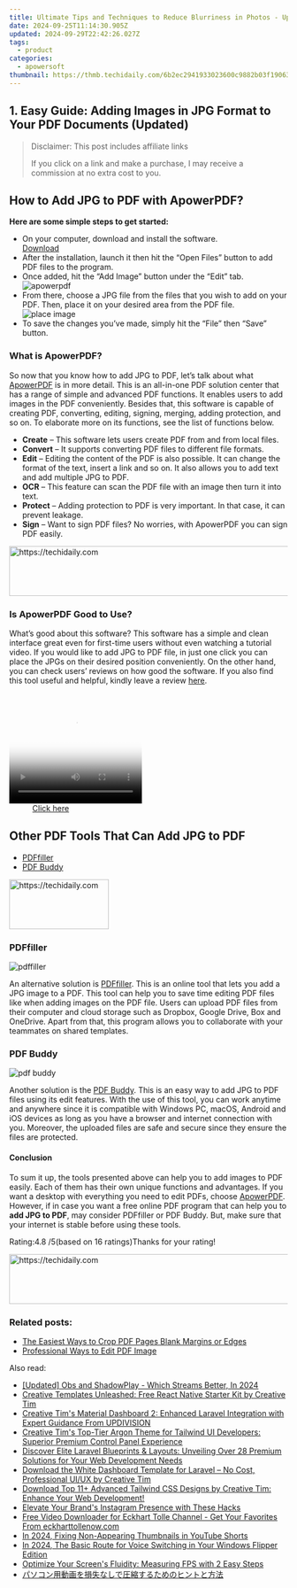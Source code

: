 ```yaml
---
title: Ultimate Tips and Techniques to Reduce Blurriness in Photos - Updated
date: 2024-09-25T11:14:30.905Z
updated: 2024-09-29T22:42:26.027Z
tags:
  - product
categories:
  - apowersoft
thumbnail: https://thmb.techidaily.com/6b2ec2941933023600c9882b03f190635c85fa9ba36f059f6adc757c4d4da9ce.jpg
---
```


## 1. Easy Guide: Adding Images in JPG Format to Your PDF Documents (Updated)

>  Disclaimer: This post includes affiliate links
>
>  If you click on a link and make a purchase, I may receive a commission at no extra cost to you.
>

## How to Add JPG to PDF with ApowerPDF?

**Here are some simple steps to get started:**

* On your computer, download and install the software.  
[Download](https://tools.techidaily.com/apowersoft/products/)
* After the installation, launch it then hit the “Open Files” button to add PDF files to the program.
* Once added, hit the “Add Image” button under the “Edit” tab.  
![apowerpdf](https://www.apowersoft.com//webusupload.aoscdn.com/apowercom/wp-content/uploads/2020/07/add-image.jpg.webp)
* From there, choose a JPG file from the files that you wish to add on your PDF. Then, place it on your desired area from the PDF file.  
![place image](https://www.apowersoft.com//webusupload.aoscdn.com/apowercom/wp-content/uploads/2020/07/place-jpg.jpg.webp)
* To save the changes you’ve made, simply hit the “File” then “Save” button.

### What is ApowerPDF?

So now that you know how to add JPG to PDF, let’s talk about what [ApowerPDF](https://tools.techidaily.com/apowersoft/apower-pdf/) is in more detail. This is an all-in-one PDF solution center that has a range of simple and advanced PDF functions. It enables users to add images in the PDF conveniently. Besides that, this software is capable of creating PDF, converting, editing, signing, merging, adding protection, and so on. To elaborate more on its functions, see the list of functions below.

* **Create** – This software lets users create PDF from and from local files.
* **Convert** – It supports converting PDF files to different file formats.
* **Edit**  – Editing the content of the PDF is also possible. It can change the format of the text, insert a link and so on. It also allows you to add text and add multiple JPG to PDF.
* **OCR** – This feature can scan the PDF file with an image then turn it into text.
* **Protect** – Adding protection to PDF is very important. In that case, it can prevent leakage.
* **Sign** – Want to sign PDF files? No worries, with ApowerPDF you can sign PDF easily.

<!-- affiliate ads begin -->
<a href="https://appsumo.8odi.net/c/5597632/2094419/7443" target="_top" id="2094419">
  <img src="//a.impactradius-go.com/display-ad/7443-2094419" border="0" alt="https://techidaily.com" width="728" height="90"/>
</a>
<img height="0" width="0" src="https://appsumo.8odi.net/i/5597632/2094419/7443" style="position:absolute;visibility:hidden;" border="0" />
<!-- affiliate ads end -->

### Is ApowerPDF Good to Use?

What’s good about this software? This software has a simple and clean interface great even for first-time users without even watching a tutorial video. If you would like to add JPG to PDF file, in just one click you can place the JPGs on their desired position conveniently. On the other hand, you can check users’ reviews on how good the software. If you also find this tool useful and helpful, kindly leave a review [here](https://www.g2crowd.com/products/apowerpdf/reviews).

<!-- affiliate ads begin -->
<span id="1328679">
					<video width="240" height="200" style="cursor:pointer"
           poster="//a.impactradius-go.com/display-clicktoplayimage/1328679.png"
           onclick="if(!this.playClicked){this.play();this.setAttribute('controls',true);this.playClicked=true;}">
	   <source src="//a.impactradius-go.com/display-ad/15852-1328679">
	   <img src="//a.impactradius-go.com/display-clicktoplayimage/1328679.png" style="border: none; height: 100%; width: 100%; object-fit: contain">
	</video>
	<div style="width:150px;text-align:center"><a href="javascript:window.open(decodeURIComponent('https%3A%2F%2Fthefitville.pxf.io%2Fc%2F5597632%2F1328679%2F15852'), '_blank');void(0);">Click here</a></div>
</span>
<img height="0" width="0" src="https://imp.pxf.io/i/5597632/1328679/15852" style="position:absolute;visibility:hidden;" border="0" />
<!-- affiliate ads end -->

## Other PDF Tools That Can Add JPG to PDF

* [PDFfiller](https://tools.techidaily.com/apowersoft/products/)
* [PDF Buddy](https://tools.techidaily.com/apowersoft/products/)

<!-- affiliate ads begin -->
<a href="https://25home.pxf.io/c/5597632/2148639/16836" target="_top" id="2148639">
  <img src="//a.impactradius-go.com/display-ad/16836-2148639" border="0" alt="https://techidaily.com" width="180" height="90"/>
</a>
<img height="0" width="0" src="https://25home.pxf.io/i/5597632/2148639/16836" style="position:absolute;visibility:hidden;" border="0" />
<!-- affiliate ads end -->

### PDFfiller

![pdffiller](https://www.apowersoft.com//webusupload.aoscdn.com/apowercom/wp-content/uploads/2020/07/add-image-pdffiller.jpg.webp)

An alternative solution is [PDFfiller](https://www.pdffiller.com/en/categories/add-image.htm). This is an online tool that lets you add a JPG image to a PDF. This tool can help you to save time editing PDF files like when adding images on the PDF file. Users can upload PDF files from their computer and cloud storage such as Dropbox, Google Drive, Box and OneDrive. Apart from that, this program allows you to collaborate with your teammates on shared templates.

### PDF Buddy

![pdf buddy](https://www.apowersoft.com//webusupload.aoscdn.com/apowercom/wp-content/uploads/2020/07/add-jpg-using-pdfbuddy.jpg.webp)

Another solution is the [PDF Buddy](https://www.pdfbuddy.com/how-to/add-image-to-pdf). This is an easy way to add JPG to PDF files using its edit features. With the use of this tool, you can work anytime and anywhere since it is compatible with Windows PC, macOS, Android and iOS devices as long as you have a browser and internet connection with you. Moreover, the uploaded files are safe and secure since they ensure the files are protected.

#### Conclusion

To sum it up, the tools presented above can help you to add images to PDF easily. Each of them has their own unique functions and advantages. If you want a desktop with everything you need to edit PDFs, choose [ApowerPDF](https://tools.techidaily.com/apowersoft/apower-pdf/). However, if in case you want a free online PDF program that can help you to **add JPG to PDF**, may consider PDFfiller or PDF Buddy. But, make sure that your internet is stable before using these tools.

Rating:4.8 /5(based on 16 ratings)Thanks for your rating!

<!-- affiliate ads begin -->
<a href="https://appsumo.8odi.net/c/5597632/2037345/7443" target="_top" id="2037345">
  <img src="//a.impactradius-go.com/display-ad/7443-2037345" border="0" alt="https://techidaily.com" width="728" height="90"/>
</a>
<img height="0" width="0" src="https://appsumo.8odi.net/i/5597632/2037345/7443" style="position:absolute;visibility:hidden;" border="0" />
<!-- affiliate ads end -->

### Related posts:

* [The Easiest Ways to Crop PDF Pages Blank Margins or Edges](https://tools.techidaily.com/apowersoft/apower-pdf/)
* [Professional Ways to Edit PDF Image](https://tools.techidaily.com/apowersoft/apower-pdf/)

<ins class="adsbygoogle"
     style="display:block"
     data-ad-format="autorelaxed"
     data-ad-client="ca-pub-7571918770474297"
     data-ad-slot="1223367746"></ins>

<ins class="adsbygoogle"
     style="display:block"
     data-ad-client="ca-pub-7571918770474297"
     data-ad-slot="8358498916"
     data-ad-format="auto"
     data-full-width-responsive="true"></ins>

<span class="atpl-alsoreadstyle">Also read:</span>
<div><ul>
<li><a href="https://screen-sharing-recording.techidaily.com/updated-obs-and-shadowplay-which-streams-better-in-2024/"><u>[Updated] Obs and ShadowPlay - Which Streams Better, In 2024</u></a></li>
<li><a href="https://discover-comparisons.techidaily.com/creative-templates-unleashed-free-react-native-starter-kit-by-creative-tim/"><u>Creative Templates Unleashed: Free React Native Starter Kit by Creative Tim</u></a></li>
<li><a href="https://discover-comparisons.techidaily.com/creative-tims-material-dashboard-2-enhanced-laravel-integration-with-expert-guidance-from-updivision/"><u>Creative Tim's Material Dashboard 2: Enhanced Laravel Integration with Expert Guidance From UPDIVISION</u></a></li>
<li><a href="https://discover-comparisons.techidaily.com/creative-tims-top-tier-argon-theme-for-tailwind-ui-developers-superior-premium-control-panel-experience/"><u>Creative Tim's Top-Tier Argon Theme for Tailwind UI Developers: Superior Premium Control Panel Experience</u></a></li>
<li><a href="https://discover-comparisons.techidaily.com/discover-elite-laravel-blueprints-and-layouts-unveiling-over-28-premium-solutions-for-your-web-development-needs/"><u>Discover Elite Laravel Blueprints & Layouts: Unveiling Over 28 Premium Solutions for Your Web Development Needs</u></a></li>
<li><a href="https://discover-comparisons.techidaily.com/download-the-white-dashboard-template-for-laravel-no-cost-professional-uiux-by-creative-tim/"><u>Download the White Dashboard Template for Laravel – No Cost, Professional UI/UX by Creative Tim</u></a></li>
<li><a href="https://discover-comparisons.techidaily.com/download-top-11plus-advanced-tailwind-css-designs-by-creative-tim-enhance-your-web-development/"><u>Download Top 11+ Advanced Tailwind CSS Designs by Creative Tim: Enhance Your Web Development!</u></a></li>
<li><a href="https://instagram-video-files.techidaily.com/elevate-your-brands-instagram-presence-with-these-hacks/"><u>Elevate Your Brand's Instagram Presence with These Hacks</u></a></li>
<li><a href="https://fox-place.techidaily.com/free-video-downloader-for-eckhart-tolle-channel-get-your-favorites-from-eckharttollenowcom/"><u>Free Video Downloader for Eckhart Tolle Channel - Get Your Favorites From eckharttollenow.com</u></a></li>
<li><a href="https://youtube-zero.techidaily.com/24-fixing-non-appearing-thumbnails-in-youtube-shorts/"><u>In 2024, Fixing Non-Appearing Thumbnails in YouTube Shorts</u></a></li>
<li><a href="https://some-approaches.techidaily.com/in-2024-the-basic-route-for-voice-switching-in-your-windows-flipper-edition/"><u>In 2024, The Basic Route for Voice Switching in Your Windows Flipper Edition</u></a></li>
<li><a href="https://games-able.techidaily.com/optimize-your-screens-fluidity-measuring-fps-with-2-easy-steps/"><u>Optimize Your Screen's Fluidity: Measuring FPS with 2 Easy Steps</u></a></li>
<li><a href="https://some-knowledge.techidaily.com/44or44k944kz44oz55so5yuv55s744ks5pcn5asx44gq44gx44gn5zyn57iu44gz44kl44gf44kb44gu44os44oz44oi44go5pa55rov/"><u>パソコン用動画を損失なしで圧縮するためのヒントと方法</u></a></li>
</ul></div>

